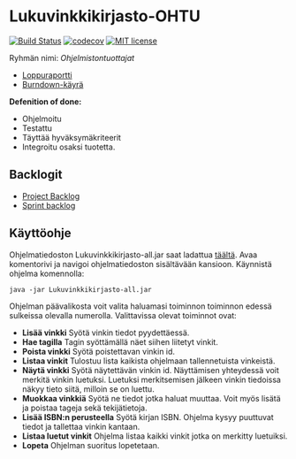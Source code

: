 # Lukuvinkkikirjasto-OHTU
[![Build Status](https://travis-ci.org/tattimus/Lukuvinkkikirjasto-OHTU.svg?branch=master)](https://travis-ci.org/tattimus/Lukuvinkkikirjasto-OHTU)
[![codecov](https://codecov.io/gh/tattimus/Lukuvinkkikirjasto-OHTU/branch/master/graph/badge.svg)](https://codecov.io/gh/tattimus/Lukuvinkkikirjasto-OHTU)
[![MIT license](https://img.shields.io/github/license/tattimus/Lukuvinkkikirjasto-OHTU.svg)](LICENSE)


Ryhmän nimi: *Ohjelmistontuottajat*

* [Loppuraportti](raportti.md)
* [Burndown-käyrä](https://docs.google.com/spreadsheets/d/1F60Hm_2pOSuHzeR_-toV5Pt2lhebRR9-kvPmpjvZurc/edit?usp=sharing)

**Defenition of done:**
* Ohjelmoitu
* Testattu
* Täyttää hyväksymäkriteerit
* Integroitu osaksi tuotetta. 

## Backlogit

* [Project 
Backlog](https://github.com/tattimus/Lukuvinkkikirjasto-OHTU/projects/2)
* [Sprint 
backlog](https://github.com/tattimus/Lukuvinkkikirjasto-OHTU/projects/1)

## Käyttöohje

Ohjelmatiedoston Lukuvinkkikirjasto-all.jar saat ladattua [täältä](https://github.com/tattimus/Lukuvinkkikirjasto-OHTU/releases).
Avaa komentorivi ja navigoi ohjelmatiedoston sisältävään kansioon. Käynnistä ohjelma komennolla:
```
java -jar Lukuvinkkikirjasto-all.jar
```

Ohjelman päävalikosta voit valita haluamasi toiminnon toiminnon edessä sulkeissa olevalla numerolla. Valittavissa olevat toiminnot ovat:
* **Lisää vinkki** Syötä vinkin tiedot pyydettäessä.
* **Hae tagilla** Tagin syöttämällä näet siihen liitetyt vinkit.
* **Poista vinkki** Syötä poistettavan vinkin id.
* **Listaa vinkit** Tulostuu lista kaikista ohjelmaan tallennetuista vinkeistä.
* **Näytä vinkki** Syötä näytettävän vinkin id. Näyttämisen yhteydessä voit merkitä vinkin luetuksi. Luetuksi merkitsemisen jälkeen vinkin tiedoissa näkyy tieto siitä, milloin se on luettu.
* **Muokkaa vinkkiä** Syötä ne tiedot jotka haluat muuttaa. Voit myös lisätä ja poistaa tageja sekä tekijätietoja.
* **Lisää ISBN:n perusteella** Syötä kirjan ISBN. Ohjelma kysyy puuttuvat tiedot ja tallettaa vinkin  kantaan.
* **Listaa luetut vinkit** Ohjelma listaa kaikki vinkit jotka on merkitty luetuiksi.
* **Lopeta** Ohjelman suoritus lopetetaan.
